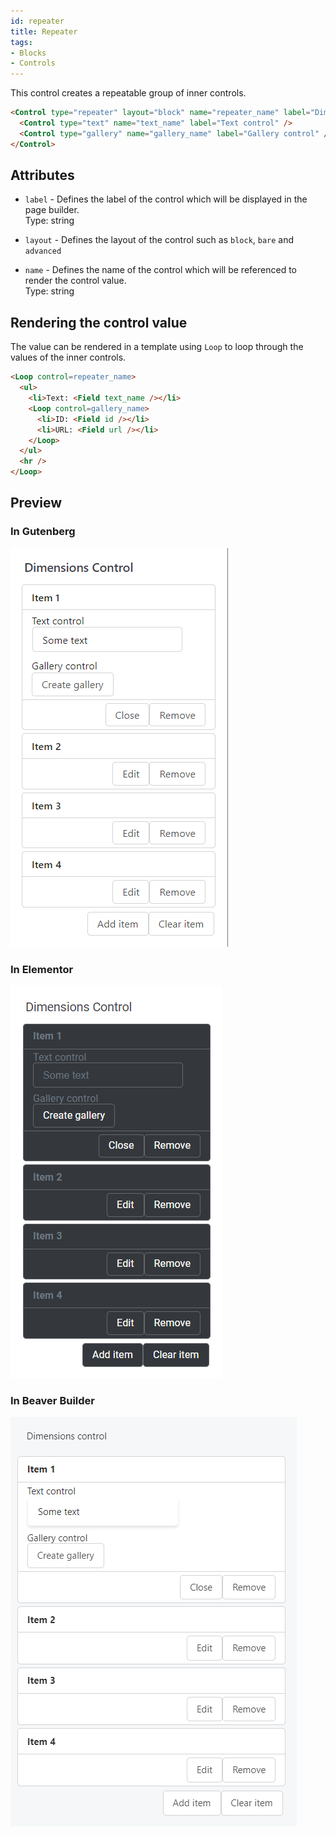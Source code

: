 ```yaml
---
id: repeater
title: Repeater
tags:
- Blocks
- Controls
---
```

This control creates a repeatable group of inner controls.

```html
<Control type="repeater" layout="block" name="repeater_name" label="Dimensions control">
  <Control type="text" name="text_name" label="Text control" />
  <Control type="gallery" name="gallery_name" label="Gallery control" />
</Control>
```

## Attributes

- `label` - Defines the label of the control which will be displayed in the page builder.  
    Type: string  
    
- `layout` - Defines the layout of the control such as `block`, `bare` and `advanced`
- `name` - Defines the name of the control which will be referenced to render the control value.  
    Type: string

## Rendering the control value

The value can be rendered in a template using `Loop` to loop through the values of the inner controls.

```html
<Loop control=repeater_name>
  <ul>
    <li>Text: <Field text_name /></li>
    <Loop control=gallery_name>
      <li>ID: <Field id /></li>
      <li>URL: <Field url /></li>
    </Loop>
  </ul>
  <hr />
</Loop>
```

## Preview

### In Gutenberg

![](./Fk3WwiOCKppivjh0QfxQC5s0x.png)  

### In Elementor

![](./yrJz88MYnlyGTGJF87A07cfqv.png)  

### In Beaver Builder

![](./vWa9npSOT8Pl2EFRgI15743iX.png)